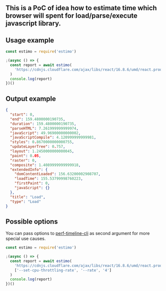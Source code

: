 ## This is a PoC of idea how to estimate time which browser will spent for load/parse/execute javascript library.

## Usage example

```js
const estimo = require('estimo')

;(async () => {
  const report = await estimo(
    'https://cdnjs.cloudflare.com/ajax/libs/react/16.8.6/umd/react.production.min.js'
  )
  console.log(report)
})()
```

## Output example

```json
{
  "start": 0,
  "end": 159.4800000190735,
  "duration": 159.4800000190735,
  "parseHTML": 7.261999999999974,
  "javaScript": 49.96900000000002,
  "javaScriptCompile": 4.120999999999981,
  "styles": 0.8670000000000755,
  "updateLayerTree": 0.757,
  "layout": 1.2450000000000045,
  "paint": 0.05,
  "raster": 0,
  "composite": 1.4089999999999918,
  "extendedInfo": {
    "domContentLoaded": 156.63200002908707,
    "loadTime": 155.53799998760223,
    "firstPaint": 0,
    "javaScript": {}
  },
  "title": "Load",
  "type": "Load"
}
```

## Possible options

You can pass options to [perf-timeline-cli](https://github.com/CondeNast/perf-timeline-cli) as second argument for more special use causes.

```js
const estimo = require('estimo')

;(async () => {
  const report = await estimo(
    'https://cdnjs.cloudflare.com/ajax/libs/react/16.8.6/umd/react.production.min.js',
    ['--set-cpu-throttling-rate', '--rate', '4']
  )
  console.log(report)
})()
```
